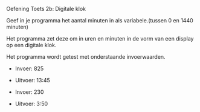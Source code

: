 Oefening Toets 2b: Digitale klok

Geef in je programma het aantal minuten in als variabele.(tussen 0 en 1440 minuten) 

Het programma zet deze om in uren en minuten in de vorm van een display op een digitale klok. 

Het programma wordt getest met onderstaande invoerwaarden.

* Invoer: 825

* Uitvoer: 13:45

* Invoer: 230

* Uitvoer: 3:50

